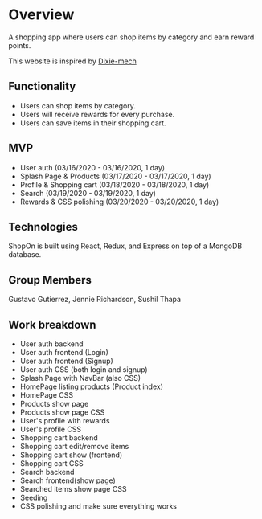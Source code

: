 # Overview

A shopping app where users can shop items by category and earn reward points.

This website is inspired by [Dixie-mech](https://dixiemech.com/)

## Functionality
  * Users can shop items by category.
  * Users will receive rewards for every purchase.
  * Users can save items in their shopping cart.

## MVP
  *  User auth (03/16/2020 - 03/16/2020, 1 day)
  *  Splash Page & Products (03/17/2020 - 03/17/2020, 1 day)
  *  Profile & Shopping cart (03/18/2020 - 03/18/2020, 1 day)
  *  Search (03/19/2020 - 03/19/2020, 1 day)
  *  Rewards & CSS polishing (03/20/2020 - 03/20/2020, 1 day)

## Technologies
ShopOn is built using React, Redux, and Express on top of a MongoDB database.

## Group Members
Gustavo Gutierrez, Jennie Richardson, Sushil Thapa

## Work breakdown
  *  User auth backend
  *  User auth frontend (Login)
  *  User auth frontend (Signup)
  *  User auth CSS (both login and signup)
  *  Splash Page with NavBar (also CSS)
  *  HomePage listing products (Product index)
  *  HomePage CSS
  *  Products show page 
  *  Products show page CSS
  *  User's profile with rewards
  *  User's profile CSS 
  *  Shopping cart backend
  *  Shopping cart edit/remove items
  *  Shopping cart show (frontend)
  *  Shopping cart CSS
  *  Search backend
  *  Search frontend(show page)
  *  Searched items show page CSS
  *  Seeding
  *  CSS polishing and make sure everything works
